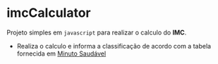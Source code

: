 # imcCalculator

Projeto simples em `javascript` para realizar o calculo do __IMC__.

- Realiza o calculo e informa a classificação de acordo com a tabela fornecida em [Minuto Saudável](https://minutosaudavel.com.br/como-calcular-imc/#como-calcular)